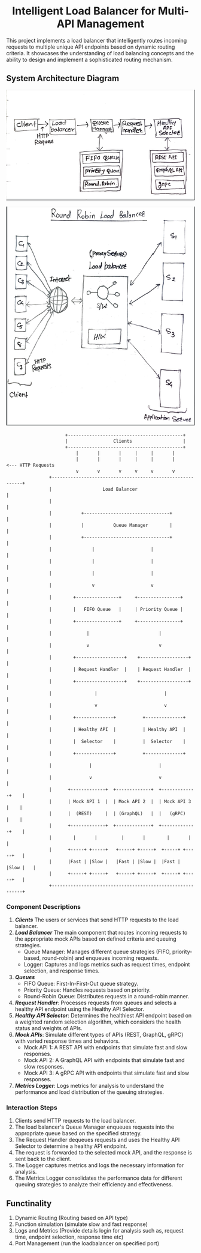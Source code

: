 <h1 align="center">Intelligent Load Balancer for Multi-API Management</h1>

This project implements a load balancer that intelligently routes incoming requests to multiple unique API endpoints based on dynamic routing criteria. It showcases the understanding of load balancing concepts and the ability to design and implement a sophisticated routing mechanism.


## System Architecture Diagram
![System Flow](./public/loadbalancer.png)

![Round Robin](./public/RoundRobinLoadBalancer.png)


                          +-------------------------------------------+
                          |                 Clients                   |
                          +-------------------------------------------+
                              |       |       |     |     |       |       
                              |       |       |     |     |       |        <--- HTTP Requests
                              v       v       v     v     v       v       
                    +-----------------------------------------------------------+
                    |                   Load Balancer                           | 
                    |                                                           | 
                    |           +--------------------------------+              | 
                    |           |           Queue Manager        |              |
                    |           +--------------------------------+              | 
                    |               |                     |                     |                     
                    |               |                     |                     |     
                    |               |                     |                     |     
                    |               v                     v                     |         
                    |        +----------------+     +----------------+          |                                         
                    |        |   FIFO Queue   |     | Priority Queue |          |                                 
                    |        +----------------+     +----------------+          |                                                   
                    |             |                          |                  |                                         
                    |             v                          v                  |                                           
                    |        +------------------+    +------------------+       |                                   
                    |        | Request Handler  |    | Request Handler  |       |                     
                    |        +------------------+    +------------------+       |                     
                    |                |                         |                |                     
                    |                v                         v                |                     
                    |        +--------------+          +--------------+         |                   
                    |        | Healthy API  |          | Healthy API  |         |                   
                    |        |  Selector    |          |  Selector    |         |                   
                    |        +--------------+          +--------------+         |                 
                    |              |                         |                  |         
                    |              v                         v                  |         
                    |      +-------------+  +-------------+  +-------------+    |                      
                    |      | Mock API 1  |  | Mock API 2  |  | Mock API 3  |    |                      
                    |      |  (REST)     |  | (GraphQL)   |  |   (gRPC)    |    |                      
                    |      +-------------+  +-------------+  +-------------+    |                      
                    |        |       |         |       |        |       |       |                   
                    |      +-----+ +-----+   +-----+ +-----+  +-----+ +-----+   |                     
                    |      |Fast | |Slow |   |Fast | |Slow |  |Fast | |Slow |   |                     
                    |      +-----+ +-----+   +-----+ +-----+  +-----+ +-----+   |                     
                    +-----------------------------------------------------------+



### Component Descriptions
1. ***Clients*** The users or services that send HTTP requests to the load balancer.
2. ***Load Balancer*** The main component that routes incoming requests to the appropriate mock APIs based on defined criteria and queuing strategies.
    - Queue Manager: Manages different queue strategies (FIFO, priority-based, round-robin) and enqueues incoming requests.
    - Logger: Captures and logs metrics such as request times, endpoint selection, and response times.
3. ***Queues***
    - FIFO Queue: First-In-First-Out queue strategy.
    - Priority Queue: Handles requests based on priority.
    - Round-Robin Queue: Distributes requests in a round-robin manner.
4. ***Request Handler***: Processes requests from queues and selects a healthy API endpoint using the Healthy API Selector.
5. ***Healthy API Selector***: Determines the healthiest API endpoint based on a weighted random selection algorithm, which considers the health status and weights of APIs.
6. ***Mock APIs***: Simulate different types of APIs (REST, GraphQL, gRPC) with varied response times and behaviors.
    - Mock API 1: A REST API with endpoints that simulate fast and slow responses.
    - Mock API 2: A GraphQL API with endpoints that simulate fast and slow responses.
    - Mock API 3: A gRPC API with endpoints that simulate fast and slow responses.
7. ***Metrics Logger***: Logs metrics for analysis to understand the performance and load distribution of the queuing strategies.


### Interaction Steps
1. Clients send HTTP requests to the load balancer.
2. The load balancer's Queue Manager enqueues requests into the appropriate queue based on the specified strategy.
3. The Request Handler dequeues requests and uses the Healthy API Selector to determine a healthy API endpoint.
4. The request is forwarded to the selected mock API, and the response is sent back to the client.
5. The Logger captures metrics and logs the necessary information for analysis.
6. The Metrics Logger consolidates the performance data for different queuing strategies to analyze their efficiency and effectiveness.

## Functinality
1. Dynamic Routing (Routing based on API type)
2. Function simulation (simulate slow and fast response)
3. Logs and Metrics (Provide details login for analysis such as, request time, endpoint selection, response time etc)
4. Port Management (run the loadbalancer on specified port)